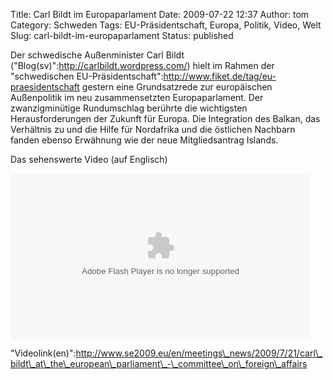 Title: Carl Bildt im Europaparlament
Date: 2009-07-22 12:37
Author: tom
Category: Schweden
Tags: EU-Präsidentschaft, Europa, Politik, Video, Welt
Slug: carl-bildt-im-europaparlament
Status: published

Der schwedische Außenminister Carl Bildt
("Blog(sv)":http://carlbildt.wordpress.com/) hielt im Rahmen der
"schwedischen
EU-Präsidentschaft":http://www.fiket.de/tag/eu-praesidentschaft gestern
eine Grundsatzrede zur europäischen Außenpolitik im neu zusammensetzten
Europaparlament. Der zwanzigminütige Rundumschlag berührte die
wichtigsten Herausforderungen der Zukunft für Europa. Die Integration
des Balkan, das Verhältnis zu und die Hilfe für Nordafrika und die
östlichen Nachbarn fanden ebenso Erwähnung wie der neue Mitgliedsantrag
Islands.

Das sehenswerte Video (auf Englisch) <!--more nach dem Klick &raquo; -->

<p>
<object width="480" height="265">
<param name="FlashVars" value="logodisabled=75d300d0&amp;playlisthome=https://vms.qbrick.com/?cid=∣=9B1C7A43"></param><param name="allowFullScreen" value="true"></param><param name="allowScriptAccess" value="sameDomain"></param><param name="movie" value="https://vms.qbrick.com/viral_loader_https.swf"></param>

<embed src="https://vms.qbrick.com/viral_loader_https.swf" width="480" height="265" allowscriptaccess="sameDomain" type="application/x-shockwave-flash" pluginspage="http://www.macromedia.com/go/getflashplayer" allowfullscreen="true" flashvars="logodisabled=75d300d0&amp;playlisthome=https://vms.qbrick.com/?cid=∣=9B1C7A43">
</embed>
</object>
  

"Videolink(en)":http://www.se2009.eu/en/meetings\_news/2009/7/21/carl\_bildt\_at\_the\_european\_parliament\_-\_committee\_on\_foreign\_affairs

</p>

